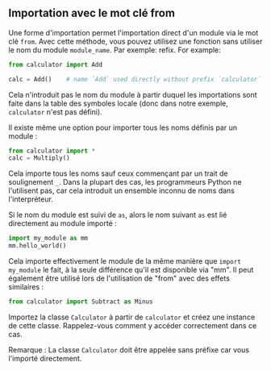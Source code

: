 ##  Importation avec le mot clé from

Une forme d'importation permet l'importation direct d'un module via le mot clé `from`. Avec cette méthode, vous pouvez 
utilisez une fonction sans utiliser le nom du module `module_name`. Par exemple:
refix.  For example:

```python
from calculator import Add

calc = Add()    # name `Add` used directly without prefix `calculator`
```

Cela n'introduit pas le nom du module à partir duquel les importations sont faite dans la table des symboles locale
(donc dans notre exemple, `calculator` n'est pas défini).

Il existe même une option pour importer tous les noms définis par un module :
```python
from calculator import *
calc = Multiply()
```
Cela importe tous les noms sauf ceux commençant par un trait de soulignement `_`.
Dans la plupart des cas, les programmeurs Python ne l'utilisent pas, car cela introduit
un ensemble inconnu de noms dans l'interpréteur.

Si le nom du module est suivi de `as`, alors le nom suivant `as` est lié
directement au module importé :

```python
import my_module as mm
mm.hello_world()
```
Cela importe effectivement le module de la même manière que `import my_module`
le fait, à la seule différence qu'il est disponible via "mm". Il peut également être utilisé
lors de l'utilisation de "from" avec des effets similaires :


```python
from calculator import Subtract as Minus
```
Importez la classe `Calculator` à partir de `calculator` et créez une instance de cette classe.
Rappelez-vous comment y accéder correctement dans ce cas.

<div class="hint">Remarque : La classe <code>Calculator</code> doit être appelée sans préfixe car vous
l'importé directement.</div>

